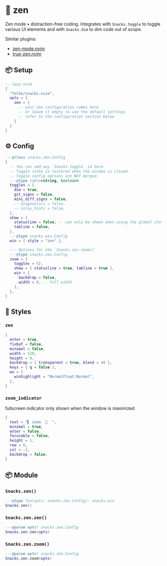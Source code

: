 # 🍿 zen

Zen mode • distraction-free coding.
Integrates with `Snacks.toggle` to toggle various UI elements
and with `Snacks.dim` to dim code out of scope.

Similar plugins:

- [zen-mode.nvim](https://github.com/folke/zen-mode.nvim)
- [true-zen.nvim](https://github.com/pocco81/true-zen.nvim)

<!-- docgen -->

## 📦 Setup

```lua
-- lazy.nvim
{
  "folke/snacks.nvim",
  opts = {
    zen = {
      -- your zen configuration comes here
      -- or leave it empty to use the default settings
      -- refer to the configuration section below
    }
  }
}
```

## ⚙️ Config

```lua
---@class snacks.zen.Config
{
  -- You can add any `Snacks.toggle` id here.
  -- Toggle state is restored when the window is closed.
  -- Toggle config options are NOT merged.
  ---@type table<string, boolean>
  toggles = {
    dim = true,
    git_signs = false,
    mini_diff_signs = false,
    -- diagnostics = false,
    -- inlay_hints = false,
  },
  show = {
    statusline = false, -- can only be shown when using the global statusline
    tabline = false,
  },
  ---@type snacks.win.Config
  win = { style = "zen" },

  --- Options for the `Snacks.zen.zoom()`
  ---@type snacks.zen.Config
  zoom = {
    toggles = {},
    show = { statusline = true, tabline = true },
    win = {
      backdrop = false,
      width = 0, -- full width
    },
  },
}
```

## 🎨 Styles

### `zen`

```lua
{
  enter = true,
  fixbuf = false,
  minimal = false,
  width = 120,
  height = 0,
  backdrop = { transparent = true, blend = 40 },
  keys = { q = false },
  wo = {
    winhighlight = "NormalFloat:Normal",
  },
}
```

### `zoom_indicator`

fullscreen indicator
only shown when the window is maximized

```lua
{
  text = "▍ zoom  󰊓  ",
  minimal = true,
  enter = false,
  focusable = false,
  height = 1,
  row = 0,
  col = -1,
  backdrop = false,
}
```

## 📦 Module

### `Snacks.zen()`

```lua
---@type fun(opts: snacks.zen.Config): snacks.win
Snacks.zen()
```

### `Snacks.zen.zen()`

```lua
---@param opts? snacks.zen.Config
Snacks.zen.zen(opts)
```

### `Snacks.zen.zoom()`

```lua
---@param opts? snacks.zen.Config
Snacks.zen.zoom(opts)
```
